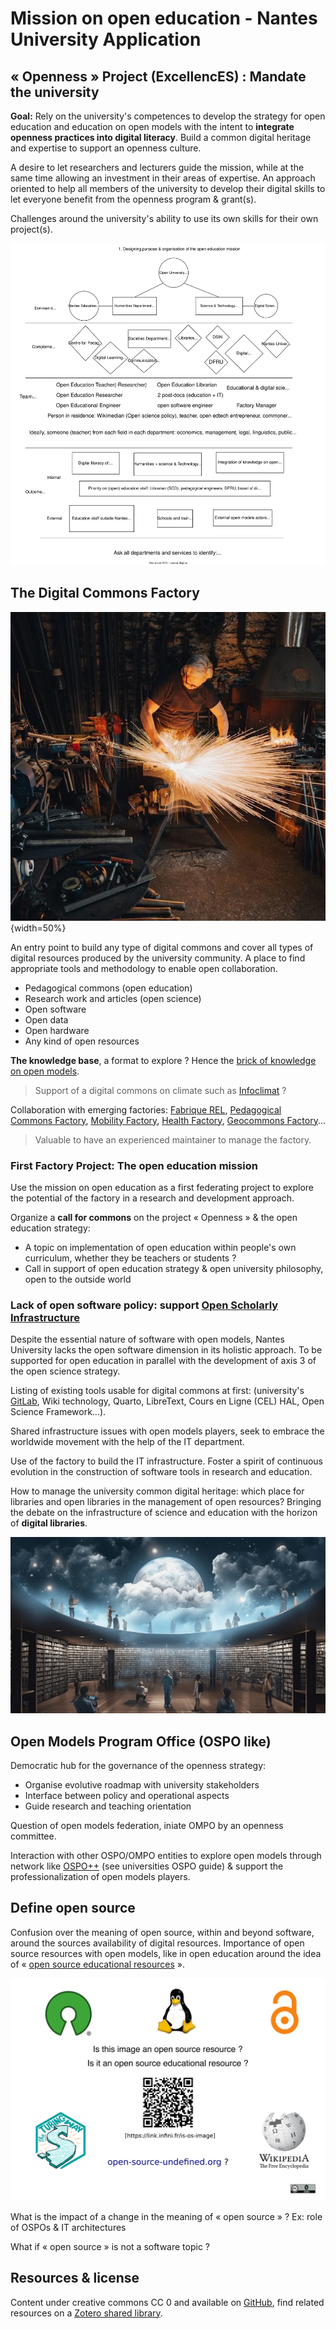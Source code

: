 # Mission on open education - Nantes University Application

## « Openness » Project (ExcellencES) : Mandate the university

**Goal:** Rely on the university's competences to develop the strategy for open education and education on open models
with the intent to **integrate openness practices into digital literacy**. Build a common digital
heritage and expertise to support an openness culture.

A desire to let researchers and lecturers guide the mission, while at the same time allowing an investment in their
areas of expertise. An approach oriented to help all members of the university to develop their digital skills
to let everyone benefit from the openness program & grant(s).

Challenges around the university's ability to use its own skills for their own project(s).

![Example of a possible type of organisation](openness-project.svg)

## The Digital Commons Factory

![Image from Jonny Gios, Unsplash](forge.jpg){width=50%}

An entry point to build any type of digital commons and cover all types of digital resources produced by the
university community. A place to find appropriate tools and methodology to enable open collaboration.

- Pedagogical commons (open education)
- Research work and articles (open science)
- Open software
- Open data
- Open hardware
- Any kind of open resources

**The knowledge base**, a format to explore ? Hence the [brick of knowledge on open models](https://open-models.org/).

> Support of a digital commons on climate such as [Infoclimat](https://www.infoclimat.fr/) ?

Collaboration with emerging factories: [Fabrique REL](https://fabriquerel.org/), [Pedagogical Commons Factory](https://fabpeda.org/), [Mobility Factory](https://lafabriquedesmobilites.fr/), [Health Factory](https://www.fabsan.cc/), [Geocommons Factory](https://www.ign.fr/institut/la-fabrique-des-geocommuns-incubateur-de-communs-lign)...

> Valuable to have an experienced maintainer to manage the factory.

### First Factory Project: The open education mission

Use the mission on open education as a first federating project to explore the potential of the factory in a research
and development approach.

Organize a **call for commons** on the project « Openness » & the open education strategy:

- A topic on implementation of open education within people's own curriculum, whether they be teachers or students ?
- Call in support of open education strategy & open university philosophy, open to the outside world

### Lack of open software policy: support [Open Scholarly Infrastructure](https://openscholarlyinfrastructure.org/)

Despite the essential nature of software with open models, Nantes University lacks the open software dimension in its holistic approach. To be supported for open education in parallel with the development of axis 3 of the open science strategy.

Listing of existing tools usable for digital commons at first: (university's [GitLab](https://gitlab.univ-nantes.fr/), Wiki technology, Quarto, LibreText, Cours en Ligne (CEL) HAL, Open Science Framework...).

Shared infrastructure issues with open models players, seek to embrace the worldwide movement with the help of the IT department.

Use of the factory to build the IT infrastructure. Foster a spirit of continuous evolution in the construction of software tools in research and education.

How to manage the university common digital heritage: which place for libraries and open libraries in the management of open resources? Bringing the debate on the infrastructure of science and education with the horizon of **digital libraries**.

![The World Library](world-library.png)

## Open Models Program Office (OSPO like)

Democratic hub for the governance of the openness strategy:  

- Organise evolutive roadmap with university stakeholders
- Interface between policy and operational aspects
- Guide research and teaching orientation 

Question of open models federation, iniate OMPO by an openness committee.

Interaction with other OSPO/OMPO entities to explore open models through network like [OSPO++](https://ospoplusplus.org/resource/guide-to-set-up-a-university-open-source-programs-office/) (see universities OSPO guide) & support the professionalization of open models players.

## Define open source

Confusion over the meaning of open source, within and beyond software, around the sources availability of digital resources. Importance of open source resources with open models, like in open education around the idea of « [open source educational resources](https://arxiv.org/abs/2107.14330) ».

![The open source image ?](open-source-undefined.png)

What is the impact of a change in the meaning of « open source » ? Ex: role of OSPOs & IT architectures

What if « open source » is not a software topic ?

## Resources & license

Content under creative commons CC 0 and available on [GitHub](https://github.com/AbcSxyZ/open-education-mission), find related resources on a [Zotero shared library](https://www.zotero.org/groups/5511462/nantes-university/library).
